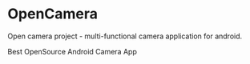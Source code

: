 OpenCamera
==========

Open camera project - multi-functional camera application for android.

Best OpenSource Android Camera App

